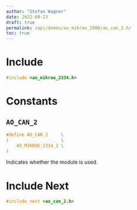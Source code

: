 ```yaml
---
author: "Stefan Wagner"
date: 2022-09-23
draft: true
permalink: /api/demos/ao_mikroe_2800/ao_can_2.h/
toc: true
---
```


# Include

```c
#include <ao_mikroe_2334.h>
```

# Constants

## `AO_CAN_2`

```c
#define AO_CAN_2     \
(                    \
    AO_MIKROE_2334_1 \
)
```

Indicates whether the module is used.

# Include Next

```c
#include_next <ao_can_2.h>
```
